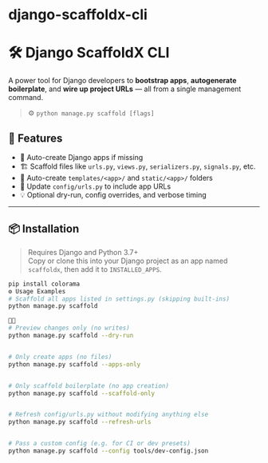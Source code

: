 # django-scaffoldx-cli
# 🛠️ Django ScaffoldX CLI

A power tool for Django developers to **bootstrap apps**, **autogenerate boilerplate**, and **wire up project URLs** — all from a single management command.

> ⚙️ `python manage.py scaffold [flags]`

## 🚀 Features

- 🔧 Auto-create Django apps if missing
- 🏗️ Scaffold files like `urls.py`, `views.py`, `serializers.py`, `signals.py`, etc.
- 🧱 Auto-create `templates/<app>/` and `static/<app>/` folders
- 🔗 Update `config/urls.py` to include app URLs
- 💡 Optional dry-run, config overrides, and verbose timing

---

## 📦 Installation

> Requires Django and Python 3.7+  
> Copy or clone this into your Django project as an app named `scaffoldx`, then add it to `INSTALLED_APPS`.

```bash
pip install colorama
⚙️ Usage Examples
# Scaffold all apps listed in settings.py (skipping built-ins)
python manage.py scaffold


# Preview changes only (no writes)
python manage.py scaffold --dry-run


# Only create apps (no files)
python manage.py scaffold --apps-only


# Only scaffold boilerplate (no app creation)
python manage.py scaffold --scaffold-only


# Refresh config/urls.py without modifying anything else
python manage.py scaffold --refresh-urls


# Pass a custom config (e.g. for CI or dev presets)
python manage.py scaffold --config tools/dev-config.json




